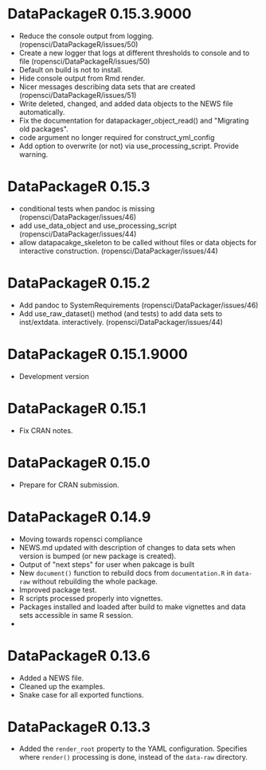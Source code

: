 # DataPackageR 0.15.3.9000
* Reduce the console output from logging. (ropensci/DataPackageR/issues/50)
* Create a new logger that logs at different thresholds to console and to file (ropensci/DataPackageR/issues/50)
* Default on build is not to install.
* Hide console output from Rmd render.
* Nicer messages describing data sets that are created (ropensci/DataPackageR/issues/51)
* Write deleted, changed, and added data objects to the NEWS file automatically.
* Fix the documentation for datapackager_object_read() and "Migrating old packages".
* code argument no longer required for construct_yml_config
* Add option to overwrite (or not) via use_processing_script. Provide warning.

# DataPackageR 0.15.3
* conditional tests when pandoc is missing (ropensci/DataPackager/issues/46)
* add use_data_object and use_processing_script (ropensci/DataPackager/issues/44)
* allow datapacakge_skeleton to be called without files or data objects for interactive construction. (ropensci/DataPackager/issues/44)

# DataPackageR 0.15.2
* Add  pandoc to SystemRequirements (ropensci/DataPackager/issues/46)
* Add use_raw_dataset() method (and tests) to add data sets to inst/extdata. interactively. (ropensci/DataPackager/issues/44)

# DataPackageR 0.15.1.9000
* Development version

# DataPackageR 0.15.1
- Fix CRAN notes.

# DataPackageR 0.15.0
- Prepare for CRAN submission.


# DataPackageR 0.14.9

- Moving towards ropensci compliance
- NEWS.md updated with description of changes to data sets when version is bumped (or new package is created).
- Output of "next steps" for user when pakcage is built
- New `document()` function to rebuild docs from `documentation.R` in `data-raw` without rebuilding the whole package.
- Improved package test.
- R scripts processed properly into vignettes.
- Packages installed and loaded after build to make vignettes and data sets accessible in same R session.
- 

# DataPackageR 0.13.6

- Added a NEWS file.
- Cleaned up the examples.
- Snake case for all exported functions.

# DataPackageR 0.13.3

- Added the `render_root` property to the YAML configuration. Specifies where `render()` processing is done, instead of the `data-raw` directory.
